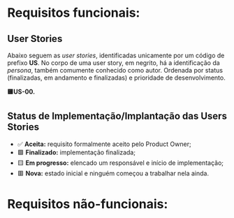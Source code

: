 # Requisitos funcionais:

## User Stories

Abaixo seguem as *user stories*, identificadas unicamente por um código de prefixo **US**. No corpo de uma user story, em negrito, há a identificação da *persona*, também comumente conhecido como autor. Ordenada por status (finalizadas, em andamento e finalizadas) e prioridade de desenvolvimento.

**🟨US-00.**

## Status de Implementação/Implantação das Users Stories

* ✅ **Aceita:**                  requisito formalmente aceito pelo Product Owner;
* 🟩 **Finalizado:**              implementação finalizada;
* 🟨 **Em progresso:**            elencado um responsável e início de implementação;
* 🟥 **Nova:**                    estado inicial e ninguém começou a trabalhar nela ainda.

# Requisitos não-funcionais:
